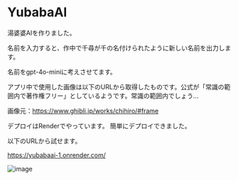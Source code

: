# YubabaAI

湯婆婆AIを作りました。

名前を入力すると、作中で千尋が千の名付けられたように新しい名前を出力します。

名前をgpt-4o-miniに考えさせてます。

アプリ中で使用した画像は以下のURLから取得したものです。公式が「常識の範囲内で著作権フリー」としているようです。常識の範囲内でしょう...

画像元：https://www.ghibli.jp/works/chihiro/#frame


デプロイはRenderでやっています。
簡単にデプロイできました。

以下のURLから試せます。

https://yubabaai-1.onrender.com/


![image](https://github.com/user-attachments/assets/5f6ab38d-85a2-4235-acff-77fec5016449)
